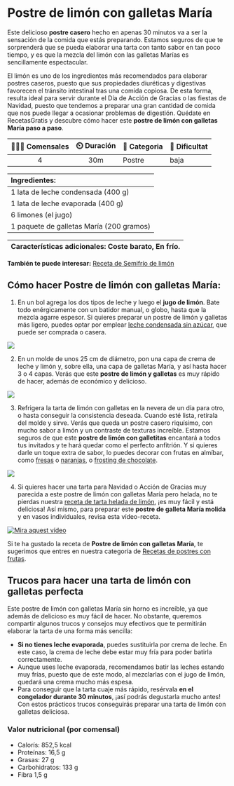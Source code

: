 # Postre de limón con galletas María

Este delicioso **postre casero** hecho en apenas 30 minutos va a ser la sensación de la comida que estás preparando. Estamos seguros de que te sorprenderá que se pueda elaborar una tarta con tanto sabor en tan poco tiempo, y es que la mezcla del limón con las galletas Marías es sencillamente espectacular.

El limón es uno de los ingredientes más recomendados para elaborar postres caseros, puesto que sus propiedades diuréticas y digestivas favorecen el tránsito intestinal tras una comida copiosa. De esta forma, resulta ideal para servir durante el Día de Acción de Gracias o las fiestas de Navidad, puesto que tendemos a preparar una gran cantidad de comida que nos puede llegar a ocasionar problemas de digestión. Quédate en RecetasGratis y descubre cómo hacer este **postre de limón con galletas María paso a paso**.


| 👨‍👨‍👦 Comensales | ⏲️ Duración  | 🍮 Categoria | 📶 Dificultat |
|:----------:|:---------:|:----------|:-----------|
| 4          | 30m       | Postre    | baja       |

| Ingredientes: |
|:-----------------------------------------|
| 1 lata de leche condensada (400 g)       |
| 1 lata de leche evaporada (400 g)        |
| 6 limones (el jugo)                      |
| 1 paquete de galletas María (200 gramos) |

| Características adicionales: Coste barato, En frío. |
|:----------------------------------------------------|

**También te puede interesar:** [Receta de Semifrío de limón](https://www.recetasgratis.net/receta-de-postre-de-limon-con-galletas-maria-44709.html#nutritional-info)

## Cómo hacer Postre de limón con galletas María: 

1. En un bol agrega los dos tipos de leche y luego el **jugo de limón**. Bate todo enérgicamente con un batidor manual, o globo, hasta que la mezcla agarre espesor. Si quieres preparar un postre de limón y galletas más ligero, puedes optar por emplear [leche condensada sin azúcar](https://www.recetasgratis.net/receta-de-leche-condensada-sin-azucar-55895.html), que puede ser comprada o casera.

![](https://cdn0.recetasgratis.net/es/posts/9/0/7/postre_de_limon_con_galletas_maria_44709_paso_0_orig.jpg)

2. En un molde de unos 25 cm de diámetro, pon una capa de crema de leche y limón y, sobre ella, una capa de galletas María, y así hasta hacer 3 o 4 capas. Verás que este **postre de limón y galletas** es muy rápido de hacer, además de económico y delicioso.

![](https://cdn0.recetasgratis.net/es/posts/9/0/7/postre_de_limon_con_galletas_maria_44709_paso_1_orig.jpg)

3. Refrigera la tarta de limón con galletas en la nevera de un día para otro, o hasta conseguir la consistencia deseada. Cuando esté lista, retírala del molde y sirve. Verás que queda un postre casero riquísimo, con mucho sabor a limón y un contraste de texturas increíble. Estamos seguros de que este **postre de limón con galletitas** encantará a todos tus invitados y te hará quedar como el perfecto anfitrión. Y si quieres darle un toque extra de sabor, lo puedes decorar con frutas en almíbar, como [fresas](https://www.recetasgratis.net/receta-de-frutillas-en-almibar-9686.html) o [naranjas](https://www.recetasgratis.net/receta-de-naranjas-en-almibar-11385.html), o [frosting de chocolate](https://www.recetasgratis.net/receta-de-frosting-de-chocolate-52615.html).

![](https://cdn0.recetasgratis.net/es/posts/9/0/7/postre_de_limon_con_galletas_maria_44709_paso_2_orig.jpg)

4. Si quieres hacer una tarta para Navidad o Acción de Gracias muy parecida a este postre de limón con galletas María pero helada, no te pierdas nuestra [receta de tarta helada de limón](https://www.recetasgratis.net/receta-de-tarta-helada-de-limon-con-galletas-52640.html), ¡es muy fácil y está deliciosa! Así mismo, para preparar este **postre de galleta María molida** y en vasos individuales, revisa esta vídeo-receta.

[![Mira aquest vídeo](https://img.youtube.com/vi/qviGjeqDuG8/0.jpg)](https://www.youtube.com/watch?v=qviGjeqDuG8)

Si te ha gustado la receta de **Postre de limón con galletas María**, te sugerimos que entres en nuestra categoría de [Recetas de postres con frutas](https://www.recetasgratis.net/Postres-con-frutas-busqCate-1.html).

## Trucos para hacer una tarta de limón con galletas perfecta

Este postre de limón con galletas María sin horno es increíble, ya que además de delicioso es muy fácil de hacer. No obstante, queremos compartir algunos trucos y consejos muy efectivos que te permitirán elaborar la tarta de una forma más sencilla:

- **Si no tienes leche evaporada**, puedes sustituirla por crema de leche. En este caso, la crema de leche debe estar muy fría para poder batirla correctamente.
- Aunque uses leche evaporada, recomendamos batir las leches estando muy frías, puesto que de este modo, al mezclarlas con el jugo de limón, quedará una crema mucho más espesa.
- Para conseguir que la tarta cuaje más rápido, resérvala **en el congelador durante 30 minutos**, ¡así podrás degustarla mucho antes!
Con estos prácticos trucos conseguirás preparar una tarta de limón con galletas deliciosa.

### Valor nutricional (por comensal)
- Calorís: 852,5 kcal
- Proteínas: 16,5 g
- Grasas: 27 g
- Carbohidratos: 133 g
- Fibra 1,5 g
